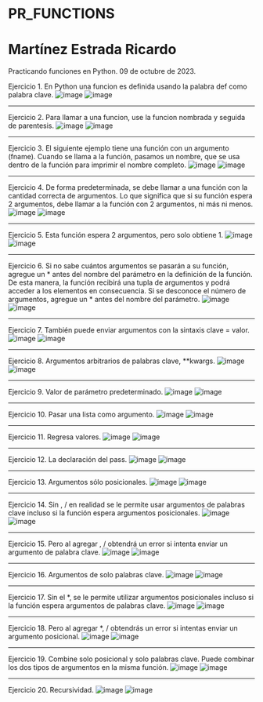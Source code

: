 # PR_FUNCTIONS
# Martínez Estrada Ricardo
Practicando funciones en Python. 09 de octubre de 2023.

Ejercicio 1. En Python una funcion es definida usando la palabra def como palabra clave.
![image](https://github.com/user-attachments/assets/e1ccfc53-5b60-4bcc-ac8b-ac8d0bd21742)
![image](https://github.com/user-attachments/assets/7d9a01ad-dc34-4517-9df6-067d3bd6ed1f)

-------------------------

Ejercicio 2. Para llamar a una funcion, use la funcion nombrada y seguida de parentesis.
![image](https://github.com/user-attachments/assets/931ee371-67a9-47fa-80d6-a19d486ce139)
![image](https://github.com/user-attachments/assets/34edadb6-f2ec-46ac-bd57-26b4bd07cdcd)

-------------------------

Ejercicio 3. El siguiente ejemplo tiene una función con un argumento (fname). Cuando se llama a la función, pasamos un nombre, que se usa dentro de la función para imprimir el nombre completo.
![image](https://github.com/user-attachments/assets/6de01ec4-71a4-4149-a3d8-322256ac8a9f)
![image](https://github.com/user-attachments/assets/665d7965-d5d8-451f-a2ef-18ea8371e307)

-------------------------

Ejercicio 4. De forma predeterminada, se debe llamar a una función con la cantidad correcta de argumentos. Lo que significa que si su función espera 2 argumentos, debe llamar a la función con 2 argumentos, ni más ni menos.
![image](https://github.com/user-attachments/assets/9d94ee6a-24ec-4b00-a9c6-1e34ccd5a6c0)
![image](https://github.com/user-attachments/assets/09798522-63cd-49af-a3ab-aeaeca49d63b)

-------------------------

Ejercicio 5. Esta función espera 2 argumentos, pero solo obtiene 1.
![image](https://github.com/user-attachments/assets/18ce9724-046c-4673-b9e5-7bf72d06f8c1)
![image](https://github.com/user-attachments/assets/c777d3b2-5247-44e1-9882-2b3fea0fb651)

-------------------------

Ejercicio 6. Si no sabe cuántos argumentos se pasarán a su función, agregue un * antes del nombre del parámetro en la definición de la función. De esta manera, la función recibirá una tupla de argumentos y podrá acceder a los elementos en consecuencia. Si se desconoce el número de argumentos, agregue un * antes del nombre del parámetro.
![image](https://github.com/user-attachments/assets/bcaae8ee-7cbd-4089-8ffc-a4f2a6554cc3)
![image](https://github.com/user-attachments/assets/aa45d0ef-7461-4a1b-8ee4-e7ae962051a2)

-------------------------

Ejercicio 7. También puede enviar argumentos con la sintaxis clave = valor.
![image](https://github.com/user-attachments/assets/2314ba90-4d67-4058-836c-8f45ac3657ff)
![image](https://github.com/user-attachments/assets/cd464ef1-29fe-49fa-bca5-6892b7b14ac4)

-------------------------

Ejercicio 8.  Argumentos arbitrarios de palabras clave, **kwargs.
![image](https://github.com/user-attachments/assets/3b0e44cd-f950-4b8c-b128-e11532800292)
![image](https://github.com/user-attachments/assets/35d2fb3f-3f28-408c-8fca-2eb5ed7f4c0e)

-------------------------

Ejercicio 9. Valor de parámetro predeterminado.
![image](https://github.com/user-attachments/assets/a663825a-a174-438b-9833-96b3aaf4296b)
![image](https://github.com/user-attachments/assets/0561ca13-44fb-4e6e-ac31-1d47bbb13e9d)

-------------------------

Ejercicio 10. Pasar una lista como argumento.
![image](https://github.com/user-attachments/assets/bca651a6-5f33-472a-b9ad-41925dda4617)
![image](https://github.com/user-attachments/assets/e7ed82fb-af61-4919-9ec1-e22036d3e00b)

-------------------------

Ejercicio 11. Regresa valores.
![image](https://github.com/user-attachments/assets/13ede89e-f328-45fc-8041-2122854d9d30)
![image](https://github.com/user-attachments/assets/5ab060ca-c526-4aca-a6df-5706e69fdccc)

-------------------------

Ejercicio 12. La declaración del pass.
![image](https://github.com/user-attachments/assets/993392a7-3252-4689-bbab-7ed3115e33b4)
![image](https://github.com/user-attachments/assets/80ba11ff-b0f9-483a-9537-c32ce24ec8d3)

-------------------------

Ejercicio 13. Argumentos sólo posicionales.
![image](https://github.com/user-attachments/assets/cc08d3fb-2191-4514-af97-04dfd3812075)
![image](https://github.com/user-attachments/assets/ebe52810-fa7b-462e-9354-c1862c028c74)

-------------------------

Ejercicio 14. Sin , / en realidad se le permite usar argumentos de palabras clave incluso si la función espera argumentos posicionales.
![image](https://github.com/user-attachments/assets/2673d333-ac95-43a8-8e5d-1af661bbf389)
![image](https://github.com/user-attachments/assets/58d2f39b-3f80-4ef8-9375-01f181ca00b7)

-------------------------

Ejercicio 15. Pero al agregar , / obtendrá un error si intenta enviar un argumento de palabra clave.
![image](https://github.com/user-attachments/assets/16b62632-e255-4b43-841a-9d3d68ee1578)
![image](https://github.com/user-attachments/assets/77edbac5-f5fc-4373-aab3-99df7e58c7e0)

-------------------------

Ejercicio 16. Argumentos de solo palabras clave.
![image](https://github.com/user-attachments/assets/6870651a-313c-47cf-a24b-433c69c818ba)
![image](https://github.com/user-attachments/assets/31e2cc7f-43a2-4a48-8ea0-7ec4832b0a4f)

-------------------------

Ejercicio 17. Sin el *, se le permite utilizar argumentos posicionales incluso si la función espera argumentos de palabras clave.
![image](https://github.com/user-attachments/assets/3b54c5a5-cbee-4232-8523-4a5045993abc)
![image](https://github.com/user-attachments/assets/bbdb8b7e-a82a-4ec6-b502-b40cc2b1c340)

-------------------------

Ejercicio 18. Pero al agregar *, / obtendrás un error si intentas enviar un argumento posicional.
![image](https://github.com/user-attachments/assets/4a1b4cdb-382b-4ad0-bae7-0b0c820a816b)
![image](https://github.com/user-attachments/assets/cd76f483-c353-4b56-9960-32d2a20ed217)

-------------------------

Ejercicio 19. Combine solo posicional y solo palabras clave. Puede combinar los dos tipos de argumentos en la misma función.
![image](https://github.com/user-attachments/assets/5c71fd06-ac27-487d-b17d-9d1ca8fcb161)
![image](https://github.com/user-attachments/assets/728cf2b6-3bd2-4ebe-8948-1d1518f2251b)

-------------------------

Ejercicio 20. Recursividad.
![image](https://github.com/user-attachments/assets/1f028537-d523-462b-8fb0-3ad535f53053)
![image](https://github.com/user-attachments/assets/2c0d7f1c-cbb6-4acc-9df1-a2aded379989)
